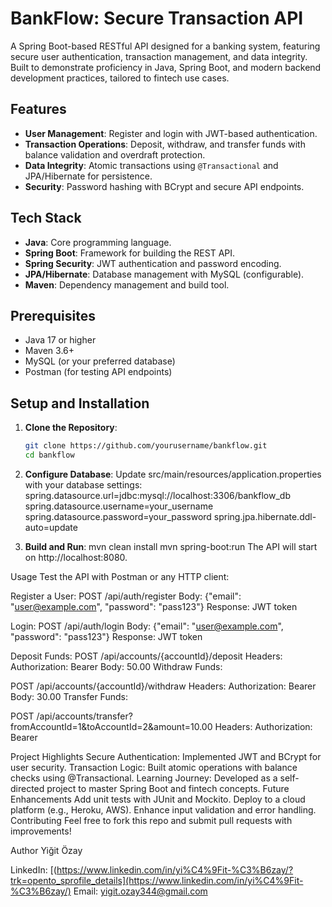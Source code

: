 # BankFlow: Secure Transaction API

A Spring Boot-based RESTful API designed for a banking system, featuring secure user authentication, transaction management, and data integrity. Built to demonstrate proficiency in Java, Spring Boot, and modern backend development practices, tailored to fintech use cases.

## Features
- **User Management**: Register and login with JWT-based authentication.
- **Transaction Operations**: Deposit, withdraw, and transfer funds with balance validation and overdraft protection.
- **Data Integrity**: Atomic transactions using `@Transactional` and JPA/Hibernate for persistence.
- **Security**: Password hashing with BCrypt and secure API endpoints.

## Tech Stack
- **Java**: Core programming language.
- **Spring Boot**: Framework for building the REST API.
- **Spring Security**: JWT authentication and password encoding.
- **JPA/Hibernate**: Database management with MySQL (configurable).
- **Maven**: Dependency management and build tool.

## Prerequisites
- Java 17 or higher
- Maven 3.6+
- MySQL (or your preferred database)
- Postman (for testing API endpoints)

## Setup and Installation
1. **Clone the Repository**:
   ```bash
   git clone https://github.com/yourusername/bankflow.git
   cd bankflow
2. **Configure Database**:
Update src/main/resources/application.properties with your database settings:
spring.datasource.url=jdbc:mysql://localhost:3306/bankflow_db
spring.datasource.username=your_username
spring.datasource.password=your_password
spring.jpa.hibernate.ddl-auto=update

3. **Build and Run**:
mvn clean install
mvn spring-boot:run
The API will start on http://localhost:8080.

Usage
Test the API with Postman or any HTTP client:

Register a User:
POST /api/auth/register
Body: {"email": "user@example.com", "password": "pass123"}
Response: JWT token

Login:
POST /api/auth/login
Body: {"email": "user@example.com", "password": "pass123"}
Response: JWT token

Deposit Funds:
POST /api/accounts/{accountId}/deposit
Headers: Authorization: Bearer <jwt-token>
Body: 50.00
Withdraw Funds:

POST /api/accounts/{accountId}/withdraw
Headers: Authorization: Bearer <jwt-token>
Body: 30.00
Transfer Funds:

POST /api/accounts/transfer?fromAccountId=1&toAccountId=2&amount=10.00
Headers: Authorization: Bearer <jwt-token>

Project Highlights
Secure Authentication: Implemented JWT and BCrypt for user security.
Transaction Logic: Built atomic operations with balance checks using @Transactional.
Learning Journey: Developed as a self-directed project to master Spring Boot and fintech concepts.
Future Enhancements
Add unit tests with JUnit and Mockito.
Deploy to a cloud platform (e.g., Heroku, AWS).
Enhance input validation and error handling.
Contributing
Feel free to fork this repo and submit pull requests with improvements!

Author
Yiğit Özay

LinkedIn: [(https://www.linkedin.com/in/yi%C4%9Fit-%C3%B6zay/?trk=opento_sprofile_details](https://www.linkedin.com/in/yi%C4%9Fit-%C3%B6zay/)
Email: yigit.ozay344@gmail.com
